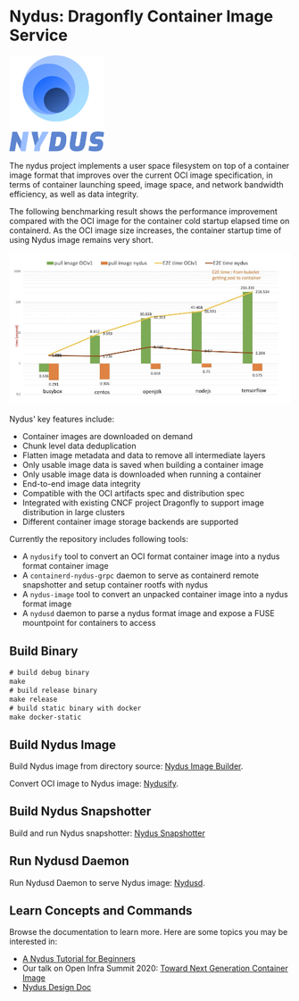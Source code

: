 # Nydus: Dragonfly Container Image Service

<p><img src="misc/logo.svg" width="170"></p>

The nydus project implements a user space filesystem on top of a container image format that improves over the current OCI image specification, in terms of container launching speed, image space, and network bandwidth efficiency, as well as data integrity.

The following benchmarking result shows the performance improvement compared with the OCI image for the container cold startup elapsed time on containerd. As the OCI image size increases, the container startup time of using Nydus image remains very short.

![Container Cold Startup](./misc/perf.jpg)

Nydus' key features include:

* Container images are downloaded on demand
* Chunk level data deduplication
* Flatten image metadata and data to remove all intermediate layers
* Only usable image data is saved when building a container image
* Only usable image data is downloaded when running a container
* End-to-end image data integrity
* Compatible with the OCI artifacts spec and distribution spec
* Integrated with existing CNCF project Dragonfly to support image distribution in large clusters
* Different container image storage backends are supported

Currently the repository includes following tools:

* A `nydusify` tool to convert an OCI format container image into a nydus format container image
* A `containerd-nydus-grpc` daemon to serve as containerd remote snapshotter and setup container rootfs with nydus
* A `nydus-image` tool to convert an unpacked container image into a nydus format image
* A `nydusd` daemon to parse a nydus format image and expose a FUSE mountpoint for containers to access

## Build Binary

``` shell
# build debug binary
make
# build release binary
make release
# build static binary with docker
make docker-static
```

## Build Nydus Image

Build Nydus image from directory source: [Nydus Image Builder](./docs/nydus-image.md).

Convert OCI image to Nydus image: [Nydusify](./docs/nydusify.md).

## Build Nydus Snapshotter

Build and run Nydus snapshotter: [Nydus Snapshotter](./contrib/nydus-snapshotter/README.md)

## Run Nydusd Daemon

Run Nydusd Daemon to serve Nydus image: [Nydusd](./docs/nydusd.md).

## Learn Concepts and Commands

Browse the documentation to learn more. Here are some topics you may be interested in:

- [A Nydus Tutorial for Beginners](./docs/tutorial.md)
- Our talk on Open Infra Summit 2020: [Toward Next Generation Container Image](https://drive.google.com/file/d/1LRfLUkNxShxxWU7SKjc_50U0N9ZnGIdV/view)
- [Nydus Design Doc](./docs/nydus-design.md)
